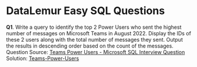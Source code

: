# DataLemur Easy SQL Questions
**Q1**. Write a query to identify the top 2 Power Users who sent the highest number of messages on Microsoft Teams in August 2022. Display the IDs of these 2 users along with the total number of messages they sent. Output the results in descending order based on the count of the messages.<br />
Question Source: [Teams Power Users - Microsoft SQL Interview Question](https://datalemur.com/questions/teams-power-users) <br />
Solution: [Teams-Power-Users](https://github.com/Mahaboob-Khan/SQL/blob/main/DataLemur/Easy/Teams-Power-Users.sql) <br />
